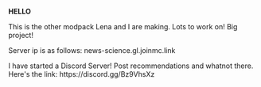 <b>HELLO</b>
<p>
This is the other modpack Lena and I are making. Lots to work on! Big project!
<p>
Server ip is as follows: news-science.gl.joinmc.link
<p>
I have started a Discord Server! Post recommendations and whatnot there.<br>
Here's the link: https://discord.gg/Bz9VhsXz
